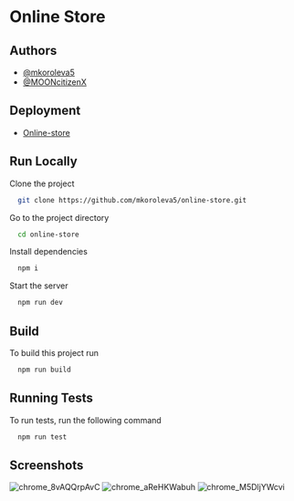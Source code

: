 # Online Store

## Authors

- [@mkoroleva5](https://www.github.com/mkoroleva5)
- [@MOONcitizenX](https://www.github.com/MOONcitizenX)

## Deployment  

- [Online-store](https://mkoroleva5-online-store.netlify.app/)

## Run Locally

Clone the project

```bash
  git clone https://github.com/mkoroleva5/online-store.git
```

Go to the project directory

```bash
  cd online-store
```

Install dependencies

```bash
  npm i
```

Start the server

```bash
  npm run dev
```

## Build

To build this project run

```bash
  npm run build
```

## Running Tests

To run tests, run the following command

```bash
  npm run test
```
## Screenshots  

![chrome_8vAQQrpAvC](https://user-images.githubusercontent.com/104726176/212336749-bcfa3182-cb01-449a-a07e-42460b25a322.png)
![chrome_aReHKWabuh](https://user-images.githubusercontent.com/104726176/212337221-8dec6b2d-6059-48a2-96a5-6cd081f71860.png)
![chrome_M5DljYWcvi](https://user-images.githubusercontent.com/104726176/212336905-d1c5cfbe-91ca-4787-b9cf-e55dc790a021.png)

